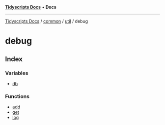 [**Tidyscripts Docs**](../../../../../../README.md) • **Docs**

***

[Tidyscripts Docs](../../../../../../globals.md) / [common](../../../../README.md) / [util](../../README.md) / debug

# debug

## Index

### Variables

- [db](variables/db.md)

### Functions

- [add](functions/add.md)
- [get](functions/get.md)
- [log](functions/log.md)

